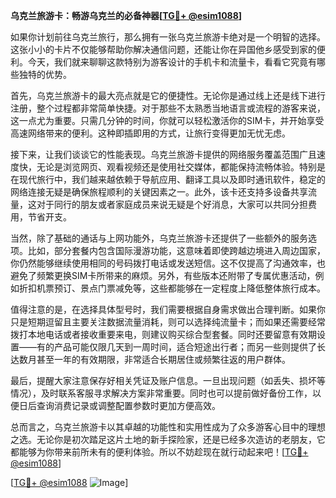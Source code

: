 **乌克兰旅游卡：畅游乌克兰的必备神器[[TG💪+ @esim1088](https://t.me/s/esim1088)]**

如果你计划前往乌克兰旅行，那么拥有一张乌克兰旅游卡绝对是一个明智的选择。这张小小的卡片不仅能够帮助你解决通信问题，还能让你在异国他乡感受到家的便利。今天，我们就来聊聊这款特别为游客设计的手机卡和流量卡，看看它究竟有哪些独特的优势。

首先，乌克兰旅游卡的最大亮点就是它的便捷性。无论你是通过线上还是线下进行注册，整个过程都非常简单快捷。对于那些不太熟悉当地语言或流程的游客来说，这一点尤为重要。只需几分钟的时间，你就可以轻松激活你的SIM卡，并开始享受高速网络带来的便利。这种即插即用的方式，让旅行变得更加无忧无虑。

接下来，让我们谈谈它的性能表现。乌克兰旅游卡提供的网络服务覆盖范围广且速度快，无论是浏览网页、观看视频还是使用社交媒体，都能保持流畅体验。特别是在现代旅行中，我们越来越依赖于导航应用、翻译工具以及即时通讯软件，稳定的网络连接无疑是确保旅程顺利的关键因素之一。此外，该卡还支持多设备共享流量，这对于同行的朋友或者家庭成员来说无疑是个好消息，大家可以共同分担费用，节省开支。

当然，除了基础的通话与上网功能外，乌克兰旅游卡还提供了一些额外的服务选项。比如，部分套餐内包含国际漫游功能，这意味着即使跨越边境进入周边国家，你仍然能够继续使用相同的号码拨打电话或发送短信。这不仅提高了沟通效率，也避免了频繁更换SIM卡所带来的麻烦。另外，有些版本还附带了专属优惠活动，例如折扣机票预订、景点门票减免等，这些都能够在一定程度上降低整体旅行成本。

值得注意的是，在选择具体型号时，我们需要根据自身需求做出合理判断。如果你只是短期逗留且主要关注数据流量消耗，则可以选择纯流量卡；而如果还需要经常拨打本地电话或者接收重要来电，则建议购买综合型套餐。同时还要留意有效期设置——有的产品可能仅限几天到一周时间，适合短途出行者；而另一些则提供了长达数月甚至一年的有效期限，非常适合长期居住或频繁往返的用户群体。

最后，提醒大家注意保存好相关凭证及账户信息。一旦出现问题（如丢失、损坏等情况），及时联系客服寻求解决方案非常重要。同时也可以提前做好备份工作，以便日后查询消费记录或调整配置参数时更加方便高效。

总而言之，乌克兰旅游卡以其卓越的功能性和实用性成为了众多游客心目中的理想之选。无论你是初次踏足这片土地的新手探险家，还是已经多次造访的老朋友，它都能够为你带来前所未有的便利体验。所以不妨趁现在就行动起来吧！[[TG💪+ @esim1088](https://t.me/s/esim1088)]

[[TG💪+ @esim1088](https://t.me/s/esim1088) ![Image](https://i.postimg.cc/4NQfJmqS/Snipaste-2025-05-13-00-14-12.png)]